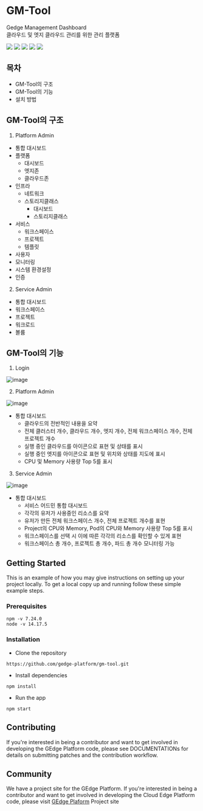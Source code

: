 # GM-Tool
Gedge Management Dashboard \
클라우드 및 엣지 클라우드 관리를 위한 관리 플랫폼

<img src="https://img.shields.io/badge/React-61DAFB?style=flat-square&logo=React&logoColor=white"/> <img src="https://img.shields.io/badge/HTML5-E34F26?style=flat-square&logo=HTML5&logoColor=white"/> <img src="https://img.shields.io/badge/CSS3-1572B6?style=flat-square&logo=CSS3&logoColor=white"/> <img src="https://img.shields.io/badge/Node.js-339933?style=flat-square&logo=Node.js&logoColor=white"/> <img src="https://img.shields.io/badge/npm-CB3837?style=flat-square&logo=npm&logoColor=white"/>

## 목차
* GM-Tool의 구조 
* GM-Tool의 기능
* 설치 방법


## GM-Tool의 구조
1. Platform Admin
* 통합 대시보드
* 플랫폼
  * 대시보드
  * 엣지존
  * 클라우드존
* 인프라
  * 네트워크
  * 스토리지클래스
    * 대시보드
    * 스토리지클래스
* 서비스
  * 워크스페이스
  * 프로젝트
  * 템플릿
* 사용자
* 모니터링
* 시스템 환경설정
* 인증

2. Service Admin
* 통합 대시보드
* 워크스페이스
* 프로젝트
* 워크로드
* 볼륨


## GM-Tool의 기능
1. Login

![image](https://user-images.githubusercontent.com/96764768/187580059-e72428b8-8f96-48c1-96fb-794814a891bd.png)

2. Platform Admin

![image](https://user-images.githubusercontent.com/96764768/187584916-ab95ba03-26b9-4ba1-b463-fe455d9b1568.png)

* 통합 대시보드
  - 클라우드의 전반적인 내용을 요약
  - 전체 클러스터 개수, 클라우드 개수, 엣지 개수, 전체 워크스페이스 개수, 전체 프로젝트 개수
  - 실행 중인 클라우드를 아이콘으로 표현 및 상태를 표시
  - 실행 중인 엣지를 아이콘으로 표현 및 위치와 상태를 지도에 표시
  - CPU 및 Memory 사용량 Top 5를 표시

3. Service Admin

![image](https://user-images.githubusercontent.com/96764768/187577884-9bfc49ab-9eb9-4362-a141-8e72caf9b117.png)

* 통합 대시보드
  - 서비스 어드민 통합 대시보드
  - 각각의 유저가 사용중인 리소스를 요약
  - 유저가 만든 전체 워크스페이스 개수, 전체 프로젝트 개수를 표현
  - Project의 CPU와 Memory, Pod의 CPU와 Memory 사용량 Top 5를 표시
  - 워크스페이스를 선택 시 이에 따른 각각의 리소스를 확인할 수 있게 표현
  - 워크스페이스 총 개수, 프로젝트 총 개수, 파드 총 개수 모니터링 가능

## Getting Started
This is an example of how you may give instructions on setting up your project locally. To get a local copy up and running follow these simple example steps.

### Prerequisites
```
npm -v 7.24.0
node -v 14.17.5
```

### Installation
* Clone the repository
```
https://github.com/gedge-platform/gm-tool.git
```
* Install dependencies
```
npm install
```
* Run the app
```
npm start
```


## Contributing
If you're interested in being a contributor and want to get involved in developing the GEdge Platform code, please see DOCUMENTATIONs for details on submitting patches and the contribution workflow.


## Community
We have a project site for the GEdge Platform. If you're interested in being a contributor and want to get involved in developing the Cloud Edge Platform code, please visit <a href="https://gedge-platform.github.io/">GEdge Plaform</a> Project site




